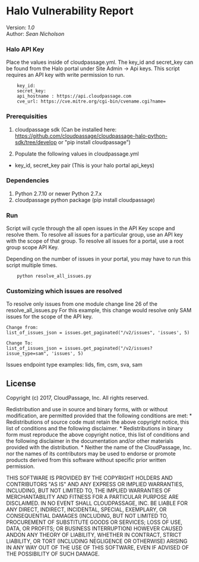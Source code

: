 # Halo Vulnerability Report

Version: *1.0*
<br />
Author: *Sean Nicholson*


### Halo API Key
Place the values inside of cloudpassage.yml. The key_id and secret_key can be found from the Halo portal under Site Admin -> Api keys. This script requires an API key with write permission to run.

```
    key_id:
    secret_key:
    api_hostname : https://api.cloudpassage.com
    cve_url: https://cve.mitre.org/cgi-bin/cvename.cgi?name=
```

### Prerequisities

1. cloudpassage sdk (Can be installed here: https://github.com/cloudpassage/cloudpassage-halo-python-sdk/tree/develop or "pip install cloudpassage")

2. Populate the following values in cloudpassage.yml

  * key_id, secret_key pair (This is your halo portal api_keys)

### Dependencies

  1. Python 2.7.10 or newer Python 2.7.x
  2. cloudpassage python package (pip install cloudpassage)


### Run
Script will cycle through the all open issues in the API Key scope and resolve them.
To resolve all issues for a particular group, use an API key with the scope of that group.
To resolve all issues for a portal, use a root group scope API Key.

Depending on the number of issues in your portal, you may have to run this script multiple times.

```
    python resolve_all_issues.py
```

### Customizing which issues are resolved
To resolve only issues from one module change line 26 of the resolve_all_issues.py
For this example, this change would resolve only SAM issues for the scope of the API key.
```
Change from:
list_of_issues_json = issues.get_paginated("/v2/issues", 'issues', 5)

Change To:
list_of_issues_json = issues.get_paginated("/v2/issues?issue_type=sam", 'issues', 5)
```
Issues endpoint type examples: lids, fim, csm, sva, sam



## License

Copyright (c) 2017, CloudPassage, Inc.
All rights reserved.

Redistribution and use in source and binary forms, with or without modification,
are permitted provided that the following conditions are met:
    * Redistributions of source code must retain the above copyright
      notice, this list of conditions and the following disclaimer.
    * Redistributions in binary form must reproduce the above copyright
      notice, this list of conditions and the following disclaimer in the
      documentation and/or other materials provided with the distribution.
    * Neither the name of the CloudPassage, Inc. nor the
      names of its contributors may be used to endorse or promote products
      derived from this software without specific prior written permission.

THIS SOFTWARE IS PROVIDED BY THE COPYRIGHT HOLDERS AND CONTRIBUTORS "AS IS" AND
ANY EXPRESS OR IMPLIED WARRANTIES, INCLUDING, BUT NOT LIMITED TO, THE IMPLIED
WARRANTIES OF MERCHANTABILITY AND FITNESS FOR A PARTICULAR PURPOSE ARE
DISCLAIMED. IN NO EVENT SHALL CLOUDPASSAGE, INC. BE LIABLE FOR ANY DIRECT,
INDIRECT, INCIDENTAL, SPECIAL, EXEMPLARY, OR CONSEQUENTIAL DAMAGES (INCLUDING,
BUT NOT LIMITED TO, PROCUREMENT OF SUBSTITUTE GOODS OR SERVICES; LOSS OF USE,
DATA, OR PROFITS; OR BUSINESS INTERRUPTION) HOWEVER CAUSED ANDON ANY THEORY OF
LIABILITY, WHETHER IN CONTRACT, STRICT LIABILITY, OR TORT (INCLUDING NEGLIGENCE
OR OTHERWISE) ARISING IN ANY WAY OUT OF THE USE OF THIS SOFTWARE, EVEN IF
ADVISED OF THE POSSIBILITY OF SUCH DAMAGE.
